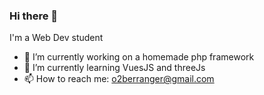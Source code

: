 ### Hi there 👋

I'm a Web Dev student

- 🔭 I’m currently working on a homemade php framework
- 🌱 I’m currently learning VuesJS and threeJs
- 📫 How to reach me: o2berranger@gmail.com
